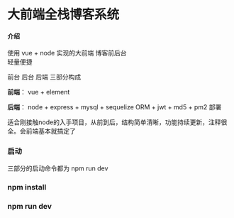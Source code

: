 # 大前端全栈博客系统

#### 介绍
使用 vue + node 实现的大前端 博客前后台  
轻量便捷

前台 后台 后端 三部分构成

**前端**：  vue + element

**后端**： node + express + mysql + sequelize ORM + jwt + md5 + pm2 部署

适合刚接触node的入手项目，从前到后，结构简单清晰，功能持续更新，注释很全。会前端基本就搞定了

### 启动

三部分的启动命令都为 npm run dev


###  npm install
###  npm run dev


